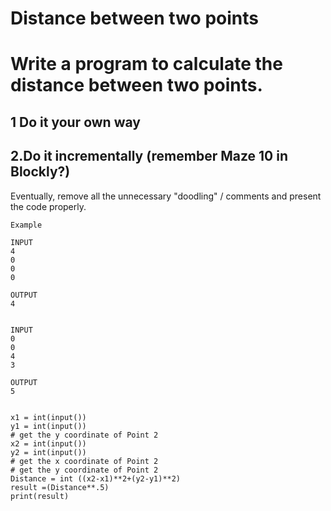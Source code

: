 # Distance between two points
# Write a program to calculate the distance between two points.
## 1 Do it your own way
 
## 2.Do it incrementally  (remember Maze 10 in Blockly?)

Eventually, remove all the unnecessary "doodling" / comments and present the code properly. 

```
Example 

INPUT 
4
0
0
0

OUTPUT
4


INPUT 
0
0
4
3

OUTPUT
5


```

```
x1 = int(input())
y1 = int(input())
# get the y coordinate of Point 2
x2 = int(input())
y2 = int(input())
# get the x coordinate of Point 2
# get the y coordinate of Point 2
Distance = int ((x2-x1)**2+(y2-y1)**2)
result =(Distance**.5)
print(result)

```
